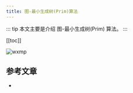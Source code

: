 ```yaml
---
title: 图-最小生成树(Prim)算法
---
```


::: tip
本文主要是介绍 图-最小生成树(Prim) 算法。
:::

[[toc]]

<img class= "zoom-custom-imgs" :src="$withBase('/assets/img/algorithm/basic/intro-1.png')" alt="wxmp">


## 参考文章
* 